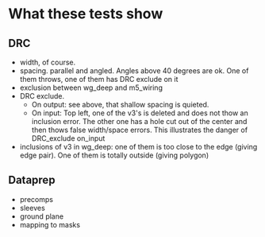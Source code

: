 # What these tests show

## DRC
- width, of course.
- spacing. parallel and angled. Angles above 40 degrees are ok. One of them throws, one of them has DRC exclude on it
- exclusion between wg_deep and m5_wiring
- DRC exclude.
    - On output: see above, that shallow spacing is quieted.
    - On input: Top left, one of the v3's is deleted and does not thow an inclusion error. The other one has a hole cut out of the center and then thows false width/space errors. This illustrates the danger of DRC_exclude on_input
- inclusions of v3 in wg_deep: one of them is too close to the edge (giving edge pair). One of them is totally outside (giving polygon)

## Dataprep
- precomps
- sleeves
- ground plane
- mapping to masks